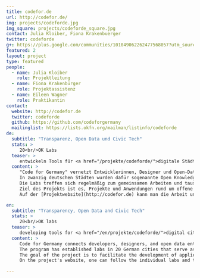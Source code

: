 ```yaml
---
title: codefor.de
url: http://codefor.de/
img: projects/codeforde.jpg
img_square: projects/codeforde_square.jpg
contact: Julia Kloiber, Fiona Krakenbuerger
twitter: codeforde
g+: https://plus.google.com/communities/101049062262477568057?utm_source=chrome_ntp_icon&utm_medium=chrome_app&utm_campaign=chrome
featured: 2
layout: project
type: featured
people:
  - name: Julia Kloiber
    role: Projektleitung
  - name: Fiona Krakenbürger
    role: Projektassistenz
  - name: Eileen Wagner
    role: Praktikantin
contact:
  website: http://codefor.de
  twitter: codeforde
  github: https://github.com/codeforgermany
  mailinglist: https://lists.okfn.org/mailman/listinfo/codeforde
de:
  subtitle: "Transparenz, Open Data und Civic Tech"
  stats: >
     20<br/>OK Labs
  teaser: >
     entwickeln Tools für <a href="/projekte/codeforde/">digitale Städte</a> in ganz Deutschland.
  content: >
     "Code for Germany" vernetzt Entwicklerinnen, Designer und Open-Data-Interessierte in ganz Deutschland. 
     In zwanzig deutschen Städten wurden dafür sogenannte Open Knowledge Labs (OK Labs) gegründet. 
     Die Labs treffen sich regelmäßig zum gemeinsamen Arbeiten und tauschen sich mit Vertretern ihrer Stadt aus. 
     Ziel des Projekts ist es, Projekte und Anwendungen rund um offene Daten zu fördern und dadurch Entwicklungen im Bereich Open Data weiter voranzutreiben. 
     Auf der [Projektwebsite](http://codefor.de) kann man die Arbeit und Projekte der OK Labs verfolgen. Für das Projekt kooperieren wir mit [Code for America](http://www.codeforamerica.org/) und Google.

en:
  subtitle: "Transparency, Open Data and Civic Tech"
  stats: >
     20<br/>OK labs
  teaser: >
     developing tools for <a href="/en/projekte/codeforde/">digital cities</a> all over germany.
  content: >
     Code for Germany connects developers, designers, and open data enthusiasts from all over Germany. 
     The program has established labs in 20 German cities that serve as meeting points for these local activists and representatives of their respective cities. 
     The goal of the project is to facilitate the development of applications and projects that use open data in order to further political participation and empowerment. 
     On the project's website, one can follow the individual labs and their work. The project cooperates with Code for America and Google. 

---
```


